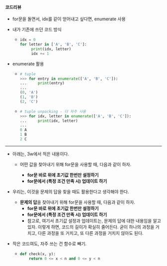#### 코드리뷰

- for문을 돌면서, idx를 같이 얻어내고 싶다면, enumerate 사용

- 내가 기존에 쓰던 코드 방식

  - ```python
    idx = 0
    for letter in ['A', 'B', 'C']:
         print(idx, letter)
         idx += 1
    ```

    

- enumerate 활용

  - ```python
    # tuple
    >>> for entry in enumerate(['A', 'B', 'C']):
    ...     print(entry)
    ...
    (0, 'A')
    (1, 'B')
    (2, 'C')
    ```

  - ```python
    # tuple unpacking - 더 자주 사용
    >>> for idx, letter in enumerate(['A', 'B', 'C']):
    ...     print(idx, letter)
    ...
    0 A
    1 B
    2 C
    ```

---

- 아래는, 3w에서 적은 내용이다.

  - 어떤 값을 찾아내기 위해 for문을 사용할 때, 다음과 같이 하자.

    - **for문 바로 위에 초기값 한번만 설정하기**
    - **for문에서 (특정 조건 만족 시) 업데이트 하기**

    

- 우리는, 이것을 문제의 답을 찾을 때도 활용한다고 생각해야 한다.
  - **문제의 답**을 찾아내기 위해 for문을 사용할 때, 다음과 같이 하자.
    - **for문 바로 위에 초기값 한번만 설정하기**
    - **for문에서 (특정 조건 만족 시) 업데이트 하기**
    - 참고로, 여기서 초기값 설정과 업데이트는, 문제의 답에 대한 내용임을 알고 있자. 이렇게 하면, 코드의 길이가 확실히 줄어든다. 굳이 하나의 과정을 거치고, 다른 과정을 또 거치고, 또 다른 과정을 거치지 않아도 된다.



- 작은 코드여도, 자주 쓰는 건 함수로 빼기.

  - ```python
    def check(x, y):
        return 0 <= x < n and 0 <= y < n
    ```

    